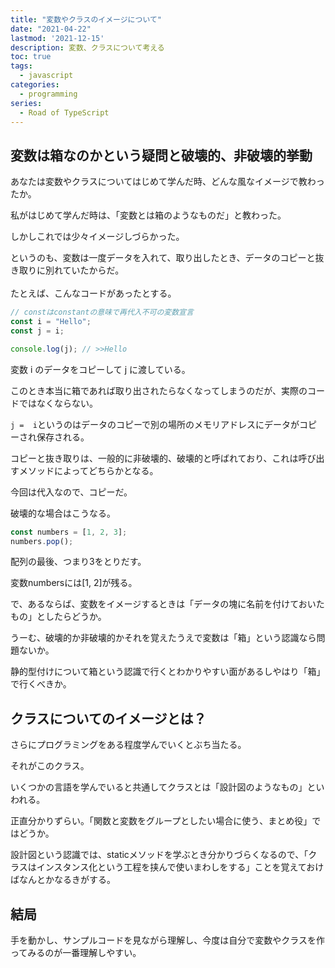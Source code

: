 ```yaml
---
title: "変数やクラスのイメージについて"
date: "2021-04-22"
lastmod: '2021-12-15'
description: 変数、クラスについて考える
toc: true
tags:
  - javascript
categories:
  - programming
series:
  - Road of TypeScript
---
```


## 変数は箱なのかという疑問と破壊的、非破壊的挙動

あなたは変数やクラスについてはじめて学んだ時、どんな風なイメージで教わったか。

私がはじめて学んだ時は、「変数とは箱のようなものだ」と教わった。

しかしこれでは少々イメージしづらかった。

というのも、変数は一度データを入れて、取り出したとき、データのコピーと抜き取りに別れていたからだ。
<br>
<br> たとえば、こんなコードがあったとする。

```javascript
// constはconstantの意味で再代入不可の変数宣言
const i = "Hello";
const j = i;

console.log(j); // >>Hello
```

変数 i のデータをコピーして j に渡している。

このとき本当に箱であれば取り出されたらなくなってしまうのだが、実際のコードではなくならない。

`j =  i`というのはデータのコピーで別の場所のメモリアドレスにデータがコピーされ保存される。

コピーと抜き取りは、一般的に非破壊的、破壊的と呼ばれており、これは呼び出すメソッドによってどちらかとなる。

今回は代入なので、コピーだ。

破壊的な場合はこうなる。

```javascript
const numbers = [1, 2, 3];
numbers.pop();
```

配列の最後、つまり3をとりだす。

変数numbersには[1, 2]が残る。

で、あるならば、変数をイメージするときは「データの塊に名前を付けておいたもの」としたらどうか。

うーむ、破壊的か非破壊的かそれを覚えたうえで変数は「箱」という認識なら問題ないか。

静的型付けについて箱という認識で行くとわかりやすい面があるしやはり「箱」で行くべきか。

## クラスについてのイメージとは？

さらにプログラミングをある程度学んでいくとぶち当たる。

それがこのクラス。

いくつかの言語を学んでいると共通してクラスとは「設計図のようなもの」といわれる。

正直分かりずらい。「関数と変数をグループとしたい場合に使う、まとめ役」ではどうか。

設計図という認識では、staticメソッドを学ぶとき分かりづらくなるので、「クラスはインスタンス化という工程を挟んで使いまわしをする」ことを覚えておけばなんとかなるきがする。

## 結局

手を動かし、サンプルコードを見ながら理解し、今度は自分で変数やクラスを作ってみるのが一番理解しやすい。
